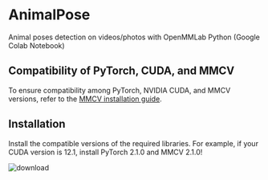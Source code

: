 # AnimalPose
Animal poses detection on videos/photos with OpenMMLab Python (Google Colab Notebook)

## Compatibility of PyTorch, CUDA, and MMCV
To ensure compatibility among PyTorch, NVIDIA CUDA, and MMCV versions, refer to the [MMCV installation guide](https://mmcv.readthedocs.io/en/latest/get_started/installation.html).

## Installation
Install the compatible versions of the required libraries. For example, if your CUDA version is 12.1, install PyTorch 2.1.0 and MMCV 2.1.0!

![download](https://github.com/user-attachments/assets/b141aedf-6f24-403b-9f4a-1ff0a21a8229)
